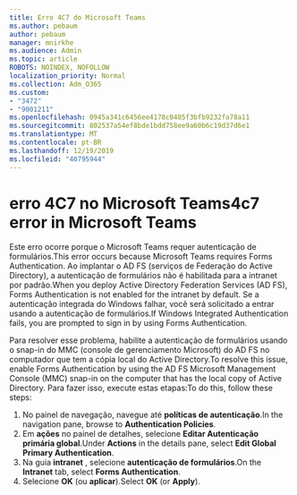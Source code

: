 ```yaml
---
title: Erro 4C7 do Microsoft Teams
ms.author: pebaum
author: pebaum
manager: mnirkhe
ms.audience: Admin
ms.topic: article
ROBOTS: NOINDEX, NOFOLLOW
localization_priority: Normal
ms.collection: Adm_O365
ms.custom:
- "3472"
- "9001211"
ms.openlocfilehash: 0945a341c6456ee4178c0485f3bfb9232fa78a11
ms.sourcegitcommit: 802537a54ef8bde1bdd758ee9a60b6c19d37d6e1
ms.translationtype: MT
ms.contentlocale: pt-BR
ms.lasthandoff: 12/19/2019
ms.locfileid: "40795944"
---
```

# <a name="4c7-error-in-microsoft-teams"></a><span data-ttu-id="ec78c-102">erro 4C7 no Microsoft Teams</span><span class="sxs-lookup"><span data-stu-id="ec78c-102">4c7 error in Microsoft Teams</span></span>

<span data-ttu-id="ec78c-103">Este erro ocorre porque o Microsoft Teams requer autenticação de formulários.</span><span class="sxs-lookup"><span data-stu-id="ec78c-103">This error occurs because Microsoft Teams requires Forms Authentication.</span></span> <span data-ttu-id="ec78c-104">Ao implantar o AD FS (serviços de Federação do Active Directory), a autenticação de formulários não é habilitada para a intranet por padrão.</span><span class="sxs-lookup"><span data-stu-id="ec78c-104">When you deploy Active Directory Federation Services (AD FS), Forms Authentication is not enabled for the intranet by default.</span></span> <span data-ttu-id="ec78c-105">Se a autenticação integrada do Windows falhar, você será solicitado a entrar usando a autenticação de formulários.</span><span class="sxs-lookup"><span data-stu-id="ec78c-105">If Windows Integrated Authentication fails, you are prompted to sign in by using Forms Authentication.</span></span>

<span data-ttu-id="ec78c-106">Para resolver esse problema, habilite a autenticação de formulários usando o snap-in do MMC (console de gerenciamento Microsoft) do AD FS no computador que tem a cópia local do Active Directory.</span><span class="sxs-lookup"><span data-stu-id="ec78c-106">To resolve this issue, enable Forms Authentication by using the AD FS Microsoft Management Console (MMC) snap-in on the computer that has the local copy of Active Directory.</span></span> <span data-ttu-id="ec78c-107">Para fazer isso, execute estas etapas:</span><span class="sxs-lookup"><span data-stu-id="ec78c-107">To do this, follow these steps:</span></span> 

1. <span data-ttu-id="ec78c-108">No painel de navegação, navegue até **políticas de autenticação**.</span><span class="sxs-lookup"><span data-stu-id="ec78c-108">In the navigation pane, browse to **Authentication Policies**.</span></span>
2. <span data-ttu-id="ec78c-109">Em **ações** no painel de detalhes, selecione **Editar Autenticação primária global**.</span><span class="sxs-lookup"><span data-stu-id="ec78c-109">Under **Actions** in the details pane, select **Edit Global Primary Authentication**.</span></span>
3. <span data-ttu-id="ec78c-110">Na guia **intranet** , selecione **autenticação de formulários**.</span><span class="sxs-lookup"><span data-stu-id="ec78c-110">On the **Intranet** tab, select **Forms Authentication**.</span></span>
4. <span data-ttu-id="ec78c-111">Selecione **OK** (ou **aplicar**).</span><span class="sxs-lookup"><span data-stu-id="ec78c-111">Select **OK** (or **Apply**).</span></span>